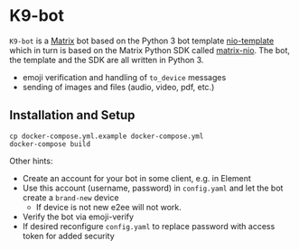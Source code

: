 # K9-bot

`K9-bot` is a [Matrix](https://matrix.org) bot based on the Python 3 bot template [nio-template](https://github.com/8go/nio-template) which in turn is based on the Matrix Python SDK called [matrix-nio](https://github.com/poljar/matrix-nio). The bot, the template and the SDK are all written in Python 3.

- emoji verification and handling of `to_device` messages
- sending of images and files (audio, video, pdf, etc.)


## Installation and Setup

```
cp docker-compose.yml.example docker-compose.yml
docker-compose build
```

Other hints:
- Create an account for your bot in some client, e.g. in Element
- Use this account (username, password) in `config.yaml` and let the bot create a `brand-new` device
  - If device is not new e2ee will not work.
- Verify the bot via emoji-verify
- If desired reconfigure `config.yaml` to replace password with access token for added security

